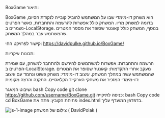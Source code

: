 BoxGame
תיאור:

BoxGame הוא משחק דו-מימדי שבו על המשתמש להוביל קובייה לנקודת הסיום, בדומה למשחק מריו. המשחק כולל אפשרות להרשמה והתחברות, כאשר הפרטים נשמרים ב-LocalStorage. בנוסף, המשחק כולל קאונטר שסופר את מספר המטרים שהמשתמש עבר במהלך המשחק.


קישור לפרויקט החי:
https://davidpulke.github.io/BoxGame/ 

תכונות עיקריות:

הרשמה והתחברות: אפשרות למשתמשים להירשם ולהתחבר למשחק, עם שמירת הפרטים ב-LocalStorage.
מעקב אחרי התקדמות: קאונטר שסופר את המטרים שהמשתמש עשה במהלך המשחק.
עיצוב דו-מימדי: משחק פשוט ונחמד עם עיצוב דו-מימדי המזכיר את משחקי הארקייד הקלאסיים.
התקנה והרצה מקומית:

שיבוט המאגר:
bash
Copy code
git clone https://github.com/username/BoxGame.git
כניסה לתיקייה:
bash
Copy code
cd BoxGame
פתיחת הקובץ: פתח את index.html בדפדפן המועדף עליך.




![js-1-image](https://github.com/user-attachments/assets/6ea30d73-7a87-4d55-8be0-a11d1063f68e)
צילום של המשחק ( DavidPolak )
